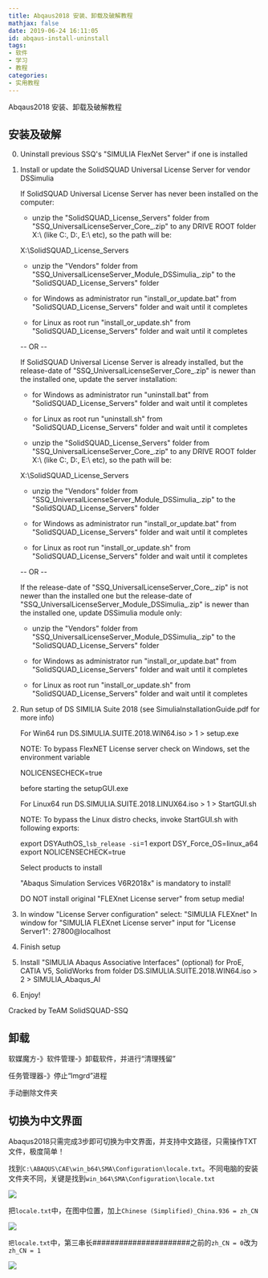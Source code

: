 ```yaml
---
title: Abqaus2018 安装、卸载及破解教程
mathjax: false
date: 2019-06-24 16:11:05
id: abqaus-install-uninstall
tags:
- 软件
- 学习
- 教程
categories:
- 实用教程
---
```


Abqaus2018 安装、卸载及破解教程

<!---more--->

## 安装及破解

0. Uninstall previous SSQ's "SIMULIA FlexNet Server" if one is installed


1. Install or update the SolidSQUAD Universal License Server for vendor DSSimulia

   If SolidSQUAD Universal License Server has never been installed
   on the computer:

     - unzip the "SolidSQUAD_License_Servers" folder from 
       "SSQ_UniversalLicenseServer_Core_<release-date>.zip" to any DRIVE ROOT 
       folder X:\ (like C:\, D:\, E:\ etc), so the path will be:

	X:\SolidSQUAD_License_Servers

     - unzip the "Vendors" folder from 
         "SSQ_UniversalLicenseServer_Module_DSSimulia_<release-date>.zip"
         to the "SolidSQUAD_License_Servers" folder

     - for Windows as administrator run "install_or_update.bat" from 
       "SolidSQUAD_License_Servers" folder and wait until it completes

     - for Linux as root run "install_or_update.sh" from 
       "SolidSQUAD_License_Servers" folder and wait until it completes

   -- OR --

   If SolidSQUAD Universal License Server is already installed, 
   but the release-date of "SSQ_UniversalLicenseServer_Core_<release-date>.zip"
   is newer than the installed one, update the server installation:

     - for Windows as administrator run "uninstall.bat" from 
       "SolidSQUAD_License_Servers" folder and wait until it completes

     - for Linux as root run "uninstall.sh" from 
       "SolidSQUAD_License_Servers" folder and wait until it completes

     - unzip the "SolidSQUAD_License_Servers" folder from 
       "SSQ_UniversalLicenseServer_Core_<release-date>.zip" to any DRIVE ROOT 
       folder X:\ (like C:\, D:\, E:\ etc), so the path will be:

	X:\SolidSQUAD_License_Servers

     - unzip the "Vendors" folder from 
         "SSQ_UniversalLicenseServer_Module_DSSimulia_<release-date>.zip"
         to the "SolidSQUAD_License_Servers" folder

     - for Windows as administrator run "install_or_update.bat" from 
       "SolidSQUAD_License_Servers" folder and wait until it completes

     - for Linux as root run "install_or_update.sh" from 
       "SolidSQUAD_License_Servers" folder and wait until it completes

   -- OR --

   If the release-date of "SSQ_UniversalLicenseServer_Core_<release-date>.zip" 
   is not newer than the installed one but the release-date of 
   "SSQ_UniversalLicenseServer_Module_DSSimulia_<release-date>.zip" is newer than the 
   installed one, update DSSimulia module only:

     - unzip the "Vendors" folder from 
         "SSQ_UniversalLicenseServer_Module_DSSimulia_<release-date>.zip"
         to the "SolidSQUAD_License_Servers" folder

     - for Windows as administrator run "install_or_update.bat" from 
       "SolidSQUAD_License_Servers" folder and wait until it completes

     - for Linux as root run "install_or_update.sh" from 
       "SolidSQUAD_License_Servers" folder and wait until it completes

2. Run setup of DS SIMILIA Suite 2018 (see SimuliaInstallationGuide.pdf for more info)

   For Win64 run DS.SIMULIA.SUITE.2018.WIN64.iso > 1 > setup.exe

   NOTE: To bypass FlexNET License server check on Windows, set the environment variable

     NOLICENSECHECK=true

   before starting the setupGUI.exe

   For Linux64 run DS.SIMULIA.SUITE.2018.LINUX64.iso > 1 > StartGUI.sh

   NOTE: To bypass the Linux distro checks, invoke StartGUI.sh with following exports:

     export DSYAuthOS_`lsb_release -si`=1
     export DSY_Force_OS=linux_a64
     export NOLICENSECHECK=true

   Select products to install

   "Abaqus Simulation Services V6R2018x" is mandatory to install!

   DO NOT install original "FLEXnet License server" from setup media!

3. In window "License Server configuration" select: "SIMULIA FLEXnet"
   In window for "SIMULIA FLEXnet License server" input for "License Server1": 27800@localhost

4. Finish setup

5. Install "SIMULIA Abaqus Associative Interfaces" (optional) for ProE, CATIA V5, SolidWorks
   from folder DS.SIMULIA.SUITE.2018.WIN64.iso > 2 > SIMULIA_Abaqus_AI

6. Enjoy!


Cracked by TeAM SolidSQUAD-SSQ

## 卸载

软媒魔方-》软件管理-》卸载软件，并进行“清理残留”

任务管理器-》停止“lmgrd”进程

手动删除文件夹

## 切换为中文界面

Abaqus2018只需完成3步即可切换为中文界面，并支持中文路径，只需操作TXT文件，极度简单！

找到`C:\ABAQUS\CAE\win_b64\SMA\Configuration\locale.txt`。不同电脑的安装文件夹不同，关键是找到`win_b64\SMA\Configuration\locale.txt`

![](https://zymin-1255632454.cos.ap-shanghai.myqcloud.com/0newblog/1561619839492.png)

把`locale.txt`中，在图中位置，加上`Chinese (Simplified)_China.936 = zh_CN`

![](https://zymin-1255632454.cos.ap-shanghai.myqcloud.com/0newblog/1561619897524.png)

`把locale.txt`中，第三串长######################之前的`zh_CN = 0`改为`zh_CN = 1`

![](https://zymin-1255632454.cos.ap-shanghai.myqcloud.com/0newblog/1561619992412.png)